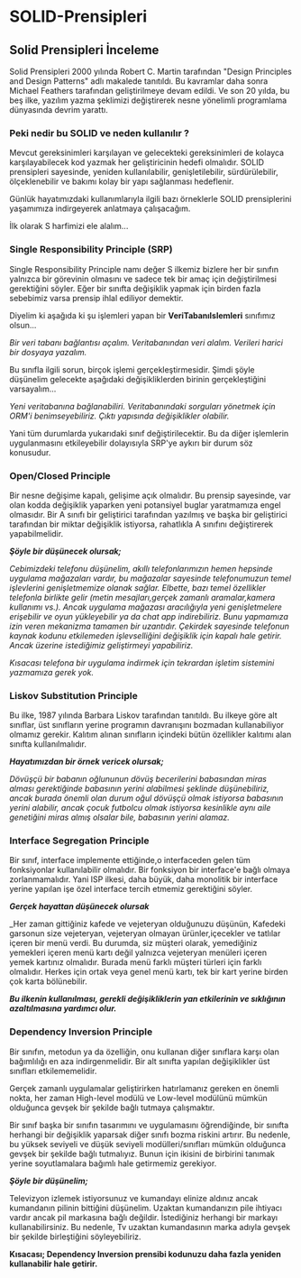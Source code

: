 # SOLID-Prensipleri
## Solid Prensipleri İnceleme

Solid Prensipleri 2000 yılında Robert C. Martin tarafından "Design Principles and Design Patterns" adlı makalede tanıtıldı. Bu kavramlar daha sonra Michael Feathers tarafından geliştirilmeye devam edildi. Ve son 20 yılda, bu beş ilke, yazılım yazma şeklimizi değiştirerek nesne yönelimli programlama dünyasında devrim yarattı.

### Peki nedir bu SOLID ve neden kullanılır ? 

Mevcut gereksinimleri karşılayan ve gelecekteki gereksinimleri de kolayca karşılayabilecek kod yazmak her geliştiricinin hedefi olmalıdır. SOLID prensipleri sayesinde, yeniden kullanılabilir, genişletilebilir, sürdürülebilir, ölçeklenebilir ve bakımı kolay bir yapı sağlanması hedeflenir. 

Günlük hayatımızdaki kullanımlarıyla ilgili bazı örneklerle SOLID prensiplerini yaşamımıza indirgeyerek anlatmaya çalışacağım.

İlk olarak S harfimizi ele alalım... 

### Single Responsibility Principle (SRP) 

Single Responsibility Principle namı değer S ilkemiz bizlere her bir sınıfın yalnızca bir görevinin olmasını ve sadece tek bir amaç için değiştirilmesi gerektiğini söyler.
Eğer bir sınıfta değişiklik yapmak için birden fazla sebebimiz varsa prensip ihlal ediliyor demektir.

Diyelim ki aşağıda ki şu işlemleri yapan bir **VeriTabanıIslemleri** sınıfımız olsun...

_Bir veri tabanı bağlantısı açalım._
_Veritabanından veri alalım._
_Verileri harici bir dosyaya yazalım._

Bu sınıfla ilgili sorun, birçok işlemi gerçekleştirmesidir. Şimdi şöyle düşünelim gelecekte aşağıdaki değişikliklerden birinin gerçekleştiğini varsayalım...

_Yeni veritabanına bağlanabiliri._
_Veritabanındaki sorguları yönetmek için ORM'i benimseyebiliriz._
_Çıktı yapısında değişiklikler olabilir._

Yani tüm durumlarda yukarıdaki sınıf değiştirilecektir. Bu da diğer işlemlerin uygulanmasını etkileyebilir dolayısıyla SRP'ye aykırı bir durum söz konusudur.

### Open/Closed Principle

Bir nesne değişime kapalı, gelişime açık olmalıdır. 
Bu prensip sayesinde, var olan kodda değişiklik yaparken yeni potansiyel buglar yaratmamıza engel olmasıdır.
Bir A sınıfı bir geliştirici tarafından yazılmış ve başka bir geliştirici tarafından bir miktar değişiklik istiyorsa, rahatlıkla A sınıfını değiştirerek yapabilmelidir.

**_Şöyle bir düşünecek olursak;_**

_Cebimizdeki telefonu düşünelim, akıllı telefonlarımızın hemen hepsinde uygulama mağazaları vardır, bu mağazalar sayesinde telefonumuzun temel işlevlerini genişletmemize olanak sağlar. Elbette, bazı temel özellikler telefonla birlikte gelir (metin mesajları,gerçek zamanlı aramalar,kamera kullanımı vs.). Ancak uygulama mağazası aracılığıyla yeni genişletmelere erişebilir ve oyun yükleyebilir ya da chat app indirebiliriz. Bunu yapmamıza izin veren mekanizma tamamen bir uzantıdır. Çekirdek sayesinde telefonun kaynak kodunu etkilemeden işlevselliğini değişiklik için kapalı hale getirir. Ancak üzerine istediğimiz geliştirmeyi yapabiliriz._

_Kısacası telefona bir uygulama indirmek için tekrardan işletim sistemini yazmamıza gerek yok._

### Liskov Substitution Principle

Bu ilke, 1987 yılında Barbara Liskov tarafından tanıtıldı. Bu ilkeye göre alt sınıflar, üst sınıfların yerine programın davranışını bozmadan kullanabiliyor olmamız gerekir. Kalıtım alınan sınıfların içindeki bütün özellikler kalıtımı alan sınıfta kullanılmalıdır.

**_Hayatımızdan bir örnek  vericek olursak;_**

_Dövüşçü bir babanın oğlununun dövüş becerilerini babasından miras alması gerektiğinde babasının yerini alabilmesi şeklinde düşünebiliriz, ancak burada önemli olan durum oğul dövüşçü olmak istiyorsa babasının yerini alabilir, ancak çocuk futbolcu olmak istiyorsa kesinlikle aynı aile genetiğini miras almış olsalar bile, babasının yerini alamaz._

### Interface Segregation Principle

Bir sınıf, interface implemente ettiğinde,o interfaceden gelen tüm fonksiyonlar kullanılabilir olmalıdır.
Bir fonksiyon bir interface'e bağlı olmaya zorlanmamalıdır.
Yani ISP ilkesi, daha büyük, daha monolitik bir interface yerine yapılan işe özel interface tercih etmemiz gerektiğini söyler.

**_Gerçek hayattan düşünecek olursak_**

_Her zaman gittiğiniz kafede ve vejeteryan olduğunuzu düşünün, Kafedeki garsonun size vejeteryan, vejeteryan olmayan ürünler,içecekler ve tatlılar içeren bir menü verdi. Bu durumda, siz müşteri olarak, yemediğiniz yemekleri içeren menü kartı değil yalnızca vejeteryan menüleri içeren yemek kartınız olmalıdır.
Burada menü farklı müşteri türleri için farklı olmalıdır. Herkes için ortak veya genel menü kartı, tek bir kart yerine birden çok karta bölünebilir. 

**_Bu ilkenin kullanılması, gerekli değişikliklerin yan etkilerinin ve sıklığının azaltılmasına yardımcı olur._**

### Dependency Inversion Principle

Bir sınıfın, metodun ya da özelliğin, onu kullanan diğer sınıflara karşı olan bağımlılığı en aza indirgenmelidir. Bir alt sınıfta yapılan değişiklikler üst sınıfları etkilememelidir.

Gerçek zamanlı uygulamalar geliştirirken hatırlamanız gereken en önemli nokta, her zaman High-level modülü ve Low-level modülünü mümkün olduğunca gevşek bir şekilde bağlı tutmaya çalışmaktır.

Bir sınıf başka bir sınıfın tasarımını ve uygulamasını öğrendiğinde, bir sınıfta herhangi bir değişiklik yaparsak diğer sınıfı bozma riskini artırır. Bu nedenle, bu yüksek seviyeli ve düşük seviyeli modülleri/sınıfları mümkün olduğunca gevşek bir şekilde bağlı tutmalıyız. Bunun için ikisini de birbirini tanımak yerine soyutlamalara bağımlı hale getirmemiz gerekiyor. 

**_Şöyle bir düşünelim;_**

Televizyon izlemek istiyorsunuz ve kumandayı elinize aldınız ancak kumandanın pilinin bittiğini düşünelim. Uzaktan kumandanızın pile ihtiyacı vardır ancak pil markasına bağlı değildir. İstediğiniz herhangi bir markayı kullanabilirsiniz. Bu nedenle, Tv uzaktan kumandasının marka adıyla gevşek bir şekilde birleştiğini söyleyebiliriz.

**Kısacası; Dependency Inversion prensibi kodunuzu daha fazla yeniden kullanabilir hale getirir.**


